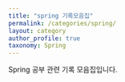 ```yaml
---
title: "spring 기록모음집"
permalink: /categories/spring/
layout: category
author_profile: true
taxonomy: Spring
---
```


Spring 공부 관련 기록 모음집입니다.